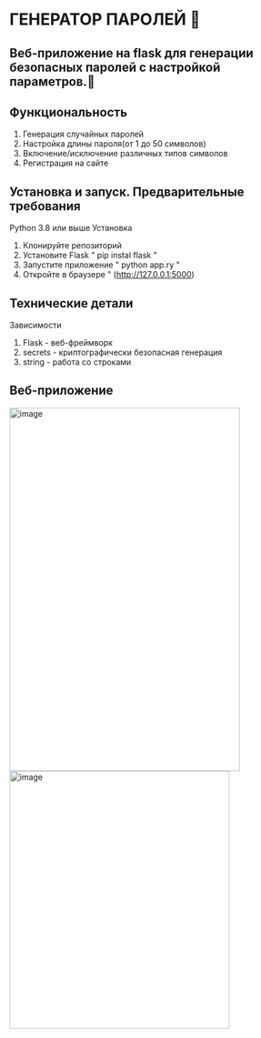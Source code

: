 # ГЕНЕРАТОР ПАРОЛЕЙ 🤮
Веб-приложение на flask для генерации безопасных паролей с настройкой параметров.🤩
-
Функциональность
-
1) Генерация случайных паролей
2) Настройка длины пароля(от 1 до 50 символов)
3) Включение/исключение различных типов символов
4) Регистрация на сайте

Установка и запуск.
Предварительные требования
-
Python 3.8 или выше
Установка
1) Клонируйте репозиторий
2) Установите Flask
"
pip instal flask
"
3) Запустите приложение
"
python app.ry
"
4) Откройте в браузере
"
(http://127.0.0.1:5000)

Технические детали
-
Зависимости
1) Flask - веб-фреймворк
2) secrets - криптографически безопасная генерация
3) string - работа со строками

Веб-приложение
-
<img width="405" height="639" alt="image" src="https://github.com/user-attachments/assets/27d49d63-aa62-4819-8ffe-c76acea72ce4" />
<img width="387" height="453" alt="image" src="https://github.com/user-attachments/assets/855c3e58-c137-4fd7-89b1-be993a2bb826" />


